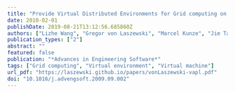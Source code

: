 ```yaml
---
title: "Provide Virtual Distributed Environments for Grid computing on Demand"
date: 2010-02-01
publishDate: 2019-08-21T13:12:56.685860Z
authors: ["Lizhe Wang", "Gregor von Laszewski", "Marcel Kunze", "Jie Tao", "Jai Dayal"]
publication_types: ["2"]
abstract: ""
featured: false
publication: "*Advances in Engineering Software*"
tags: ["Grid computing", "Virtual environment", "Virtual machine"]
url_pdf: "https://laszewski.github.io/papers/vonLaszewski-vapl.pdf"
doi: "10.1016/j.advengsoft.2009.09.002"
---
```


